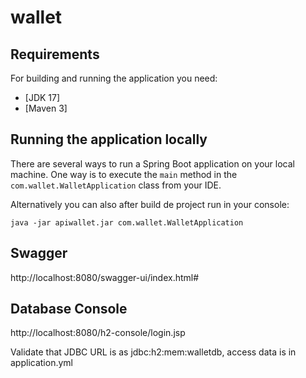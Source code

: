 # wallet

## Requirements

For building and running the application you need:

- [JDK 17]
- [Maven 3]

## Running the application locally

There are several ways to run a Spring Boot application on your local machine. One way is to execute the `main` method in the `com.wallet.WalletApplication` class from your IDE.

Alternatively you can also after build de project run in your console:

```shell
java -jar apiwallet.jar com.wallet.WalletApplication
```

## Swagger 

http://localhost:8080/swagger-ui/index.html#


## Database Console 

http://localhost:8080/h2-console/login.jsp

Validate that JDBC URL is as jdbc:h2:mem:walletdb, access data is in application.yml



